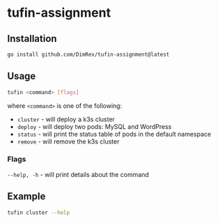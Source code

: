 # tufin-assignment

## Installation

```bash
go install github.com/DimRev/tufin-assignment@latest
```

## Usage

```bash
tufin <command> [flags]
```

where `<command>` is one of the following:

- `cluster` - will deploy a k3s cluster
- `deploy` - will deploy two pods: MySQL and WordPress
- `status` - will print the status table of pods in the default namespace
- `remove` - will remove the k3s cluster

### Flags

`--help, -h` - will print details about the command

## Example

```bash
tufin cluster --help
```
